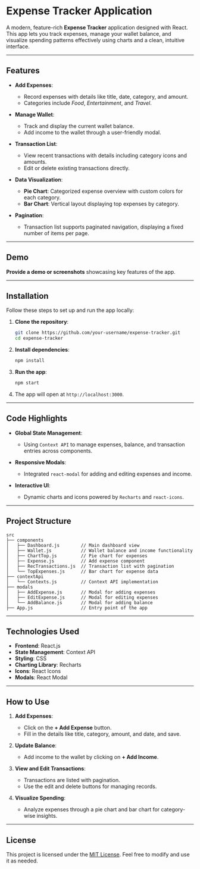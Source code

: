 # Expense Tracker Application

A modern, feature-rich **Expense Tracker** application designed with React. This app lets you track expenses, manage your wallet balance, and visualize spending patterns effectively using charts and a clean, intuitive interface.

---

## Features

- **Add Expenses**:
  - Record expenses with details like title, date, category, and amount.
  - Categories include *Food*, *Entertainment*, and *Travel*.

- **Manage Wallet**:
  - Track and display the current wallet balance.
  - Add income to the wallet through a user-friendly modal.

- **Transaction List**:
  - View recent transactions with details including category icons and amounts.
  - Edit or delete existing transactions directly.

- **Data Visualization**:
  - **Pie Chart**: Categorized expense overview with custom colors for each category.
  - **Bar Chart**: Vertical layout displaying top expenses by category.

- **Pagination**:
  - Transaction list supports paginated navigation, displaying a fixed number of items per page.

---

## Demo

**Provide a demo or screenshots** showcasing key features of the app.

---

## Installation

Follow these steps to set up and run the app locally:

1. **Clone the repository**:
   ```bash
   git clone https://github.com/your-username/expense-tracker.git
   cd expense-tracker
   ```

2. **Install dependencies**:
   ```bash
   npm install
   ```

3. **Run the app**:
   ```bash
   npm start
   ```

4. The app will open at `http://localhost:3000`.

---

## Code Highlights

- **Global State Management**:
  - Using `Context API` to manage expenses, balance, and transaction entries across components.

- **Responsive Modals**:
  - Integrated `react-modal` for adding and editing expenses and income.

- **Interactive UI**:
  - Dynamic charts and icons powered by `Recharts` and `react-icons`.

---

## Project Structure

```plaintext
src
├── components
│   ├── Dashboard.js        // Main dashboard view
│   ├── Wallet.js           // Wallet balance and income functionality
│   ├── ChartTop.js         // Pie chart for expenses
│   ├── Expense.js          // Add expense component
│   ├── RecTransactions.js  // Transaction list with pagination
│   └── TopExpenses.js      // Bar chart for expense data
├── contextApi
│   └── Contexts.js         // Context API implementation
├── modals
│   ├── AddExpense.js       // Modal for adding expenses
│   ├── EditExpense.js      // Modal for editing expenses
│   └── AddBalance.js       // Modal for adding balance
├── App.js                  // Entry point of the app
```

---

## Technologies Used

- **Frontend**: React.js
- **State Management**: Context API
- **Styling**: CSS
- **Charting Library**: Recharts
- **Icons**: React Icons
- **Modals**: React Modal

---

## How to Use

1. **Add Expenses**:
   - Click on the **+ Add Expense** button.
   - Fill in the details like title, category, amount, and date, and save.

2. **Update Balance**:
   - Add income to the wallet by clicking on **+ Add Income**.

3. **View and Edit Transactions**:
   - Transactions are listed with pagination.
   - Use the edit and delete buttons for managing records.

4. **Visualize Spending**:
   - Analyze expenses through a pie chart and bar chart for category-wise insights.

---


## License

This project is licensed under the [MIT License](LICENSE). Feel free to modify and use it as needed.

